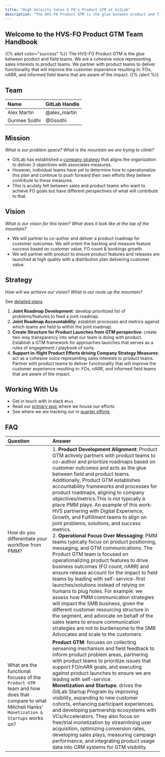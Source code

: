 ```yaml
---
title: "High Velocity Sales & FO's Product GTM at GitLab"
description: "The HVS-FO Product GTM is the glue between product and field teams. We are a cohesive voice representing sales interests to product teams. We partner with product teams to deliver functionality that will improve the customer experience resulting in: FOs, nARR, and informed field teams that are aware of the impact."
---
```


<link rel="stylesheet" type="text/css" href="/stylesheets/biztech.css" />

## Welcome to the HVS-FO Product GTM Team Handbook

{{% alert color="success" %}}
The HVS-FO Product GTM is the glue between product and field teams. We are a cohesive voice representing sales interests to product teams. We partner with product teams to deliver functionality that will improve the customer experience resulting in: FOs, nARR, and informed field teams that are aware of the impact.
{{% /alert %}}

## Team

|  **Name** | **GitLab Handle** |
| :--------------- | :----------------- | 
| Alex Martin | @alex_martin | 
| Gurmee Sodhi | @Gsodhi | 

## Mission

_What is our problem space? What is the mountain we are trying to climb?_

- GitLab has established a [company strategy](https://internal.gitlab.com/handbook/company/three-year-strategy/) that aligns the organization to deliver 3 objectives with associates measures.
- However, individual teams have yet to determine how to operationalize this plan and continue to push forward their own efforts they believe contribute to these measures.
- This is acutely felt between sales and product teams who want to achieve FO goals but have different perspectives of what will contribute to that.

## Vision

_What is our vision for this team? What does it look like at the top of the mountain?_

- We will partner to co-author and deliver a product roadmap for customer outcomes. We will orient the backlog and measure feature success based on customer value, FO count & bookings growth.
- We will partner with product to ensure product features and releases are launched at high quality with a distribution plan delivering customer value.

## Strategy

_How will we achieve our vision? What is our route up the mountain?_

See [detailed plans](https://docs.google.com/document/d/1MzL3l_vPHLX17IVW1sX64k-7qZ_u2ztwfmdP5vBhyXg/edit?tab=t.0#bookmark=id.ep12ubbj44uz).

1. **Joint Roadmap Development**: develop prioritized list of problems/features to feed a joint roadmap.
2. **Joint Roadmap Accountability**: establish processes and metrics against which teams are held to within the joint roadmap.
3. **Create Structure for Product Launches from GTM perspective**: create two-way transparency into what our team is doing with product. Establish a GTM framework for approaches launches that serves as a rules of engagement / playbook of sorts.
4. **Support in-flight Product Efforts driving Company Strategy Measures**: act as a cohesive voice representing sales interests to product teams. Partner with product teams to deliver functionality that will improve the customer experience resulting in: FOs, nARR, and informed field teams that are aware of the impact.

## Working With Us

- Get in touch with in slack `#hvs`
- Read our [primary epic](https://gitlab.com/groups/gitlab-com/sales-team/-/epics/122) where we house our efforts
- See where we are tracking our in [quarter efforts](https://docs.google.com/spreadsheets/d/1V4OIpKLbm9PHKkW4jamIBu9FljbVUh_cwfahWHzwQv0/edit?usp=sharing)

## FAQ

|  **Question** | **Answer** |
| :--------------- | :----------------- | 
| How do you differentiate your workflow from PMM? | 1. **Product Development Alignment**: Product GTM actively partners with product teams to co-author and prioritize roadmaps based on customer outcomes and acts as the glue between field and product teams. Additionally, Product GTM establishes accountability frameworks and processes for product roadmaps, aligning to company objectives/metrics.This is not typically a place PMM plays. An example of this work: HVS partnering with Digital Experience, Growth, and Fulfillment teams to align on joint problems, solutions, and success metrics. <br> 2. **Operational Focus Over Messaging**: PMM teams typically focus on product positioning, messaging, and GTM communications. The Product GTM team is focused on operationalizing product features to drive business outcomes (FO count, nARR) and ensure release account for the impact to field teams by leading with self-service-first launches/solutions instead of relying on humans to plug holes. For example: we assess how PMM communication strategies will impact the SMB business, given the different customer resourcing structure in the segment, and advocate on behalf of the sales teams to ensure communication strategies are not to burdensome to the SMB Advocates and scale to the customers.  <br> | 
| What are the functional focuses of the `Product GTM` team and how does that compare to what Mitchell Hanks' `Monetization & Startups` works on? | **Product GTM**: focuses on collecting sensening mechanism and field feedback to inform product problem areas, partnering with product teams to prioritize issues that support FO/nARR goals, and executing against product launches to ensure we are leading with self-service.<br> **Monetization and Startups**: drives the GitLab Startup Program by improving visibility, expanding to new customer cohorts, enhancing participant experiences, and developing partnership ecosystems with VCs/Accelerators. They also focus on free/trial monetization by streamlining user acquisition, optimizing conversion rates, developing sales plays, measuring campaign performance, and integrating product usage data into CRM systems for GTM visibility. | 
